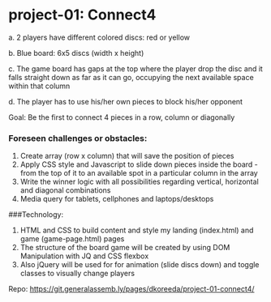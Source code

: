 # project-01: Connect4

a. 2 players have different colored discs: red or yellow

b. Blue board: 6x5 discs (width x height)

c. The game board has gaps at the top where the player drop the disc and it falls straight down as far as it can go, occupying the next available space within that column

d. The player has to use his/her own pieces to block his/her opponent

Goal: Be the first to connect 4 pieces in a row, column or diagonally


### Foreseen challenges or obstacles:
1. Create array (row x column) that will save the position of pieces
2. Apply CSS style and Javascript to slide down pieces inside the board - from the top of it to an available spot in a particular column in the array
3. Write the winner logic with all possibilities regarding vertical, horizontal and diagonal combinations
4. Media query for tablets, cellphones and laptops/desktops

###Technology:
1. HTML and CSS to build content and style my landing (index.html) and game (game-page.html) pages
2. The structure of the board game will be created by using DOM Manipulation with JQ and CSS flexbox
3. Also jQuery will be used for for animation (slide discs down) and toggle classes to visually change players

Repo: https://git.generalassemb.ly/pages/dkoreeda/project-01-connect4/

